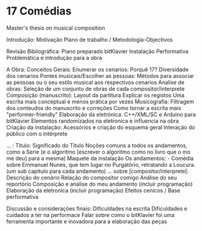 # 17 Comédias
Master's thesis on musical composition

Introdução:
	Motivação
	Plano de trabalho / Metodologia-Objectivos

Revisão Bibliográfica:
	Piano preparado
	bitKlavier
	Instalação Performativa
	Problemática e introdução para a obra


A Obra:
Conceitos Gerais:
	Enumerar os cenarios:
		Porquê 17?
		Diversidade dos cenarios
	Pontes musicais/Escolher as pessoas:
		Métodos para associar as pessoas ou o seu estilo musical aos respectivos cenarios
	Analise de obras:
		Seleção de um conjunto de obras de cada compositor/interprete
	Composição (manuscrito):
		Layout da partitura
		Explicar os registos
		Uma escrita mais conceptual e menos prática por vezes
	Musicografia:
		Filtragem dos conteudos do manuscrito e correções
		Como tornar a escrita mais "performer-friendly"
	Elaboração da eletrónica:
		C++/XML/SC e Arduino para bitKlavier
		Elementos randomizados na eletronica e influencia na obra
	Criação da instalação:
		Acessórios e criação do esquema geral
		Interação do público com o intérprete

... :
	Titulo:
		Significado do Título
		Noções comuns a todos os andamentos, como a Serie (e o algoritmo [escrever o algoritmo como no livro que o mo me deu] para a mesma)
		Maquete da instalação
	Os andamentos:
		- Comédia sobre Emmanuel Nunes, que tem lugar no Purgatório, retratando a Loucura.
	(um sub capitulo para cada andamento)
	... sobre [compositor/interprete]:
		Descrição do cenário
		Relação do compositor comigo
		Análise do seu reportório
		Composição e analise do meu andamento (incluir programação)
		Elaboração da eletronica (incluir programação)
		Efeitos cenicos / Base performativa

Discussão e considerações finais:
	Dificuldades na escrita
	Dificuldades e cuidados a ter na performace
	Falar sobre como o bitKlavier foi uma ferramenta importante e inovadora para a elaboração das peças
